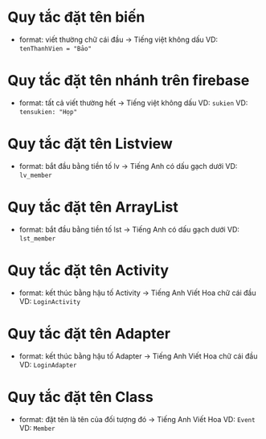 # Quy tắc đặt tên biến
- format: viết thường chữ cái đầu -> Tiếng việt không dấu
VD: ```tenThanhVien = "Bảo"```

# Quy tắc đặt tên nhánh trên firebase
- format: tất cả viết thường hết -> Tiếng việt không dấu
VD: ```sukien```
VD: ```tensukien: "Họp"```

# Quy tắc đặt tên Listview
- format: bắt đầu bằng tiền tố lv -> Tiếng Anh có dấu gạch dưới
VD: ```lv_member```

# Quy tắc đặt tên ArrayList
- format: bắt đầu bằng tiền tố lst -> Tiếng Anh có dấu gạch dưới
VD: ```lst_member```

# Quy tắc đặt tên Activity
- format: kết thúc bằng hậu tố Activity -> Tiếng Anh Viết Hoa chữ cái đầu
VD: ```LoginActivity```
# Quy tắc đặt tên Adapter
- format: kết thúc bằng hậu tố Adapter -> Tiếng Anh Viết Hoa chữ cái đầu
VD: ```LoginAdapter```

# Quy tắc đặt tên Class
- format: đặt tên là tên của đối tượng đó -> Tiếng Anh Viết Hoa
VD: ```Event```
VD: ```Member```
